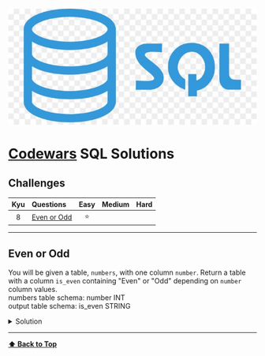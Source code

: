 ![SQL](images/sql-logo.jpg)

# [Codewars](https://www.codewars.com/) SQL Solutions

## Challenges

|  Kyu  | Questions                   | Easy  | Medium | Hard  |
| :---: | :-------------------------- | :---: | :----: | :---: |
|   8   | [Even or Odd](#even-or-odd) |   ⭐   |        |       |

---

## Even or Odd

You will be given a table, `numbers`, with one column `number`. Return a table with a column `is_even` containing "Even" or "Odd" depending on `number` column values.  
numbers table schema: number INT  
output table schema: is_even STRING

<details><summary>Solution</summary>

```sql
SELECT
  CASE
    WHEN number % 2 = 0 THEN 'Even'
    ELSE 'Odd'
  END
AS is_even
FROM numbers;
```
</details>

---

**[⬆ Back to Top](#challenges)**
